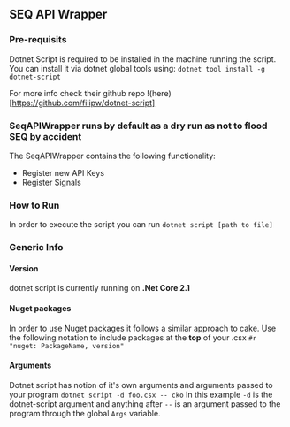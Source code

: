 ## SEQ API Wrapper

### Pre-requisits
Dotnet Script is required to be installed in the machine running the script.
You can install it via dotnet global tools using: `dotnet tool install -g dotnet-script`

For more info check their github repo !(here)[https://github.com/filipw/dotnet-script]

### SeqAPIWrapper runs by default as a dry run as not to flood SEQ by accident

The SeqAPIWrapper contains the following functionality:
- Register new API Keys 
- Register Signals

### How to Run

In order to execute the script you can run `dotnet script [path to file]`

### Generic Info
#### Version
dotnet script is currently running on **.Net Core 2.1**
#### Nuget packages
In order to use Nuget packages it follows a similar approach to cake. 
Use the following notation to include packages at the **top** of your .csx
`#r "nuget: PackageName, version"`
#### Arguments
Dotnet script has notion of it's own arguments and arguments passed to your program
`dotnet script -d foo.csx -- cko`
In this example `-d` is the dotnet-script argument and anything after `--` is an argument passed to the program through the global `Args` variable.


